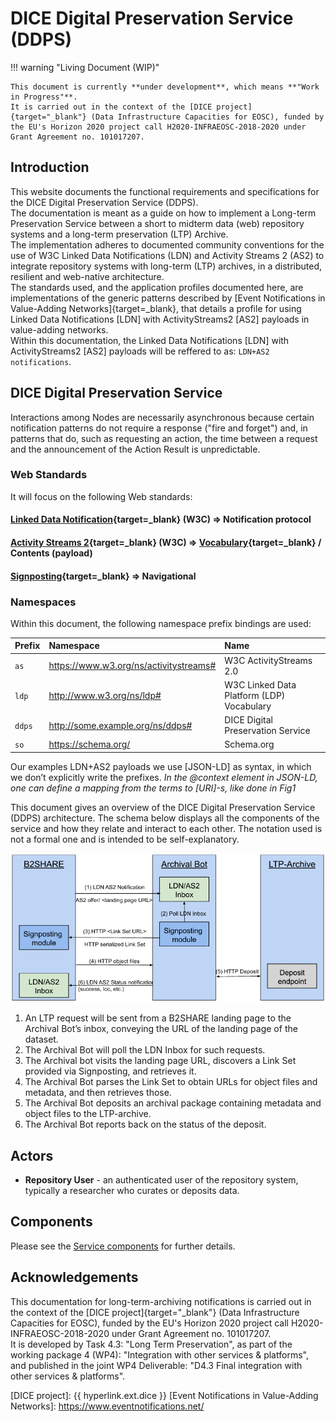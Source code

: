 DICE Digital Preservation Service (DDPS)
========================================

!!! warning "Living Document (WIP)"

    This document is currently **under development**, which means **"Work in Progress"**.  
    It is carried out in the context of the [DICE project]{target="_blank"} (Data Infrastructure Capacities for EOSC), funded by the EU's Horizon 2020 project call H2020-INFRAEOSC-2018-2020 under Grant Agreement no. 101017207.


Introduction
------------
This website documents the functional requirements and specifications for the DICE Digital Preservation Service (DDPS).  
The documentation is meant as a guide on how to implement a Long-term Preservation Service between a short to midterm data (web) repository systems and a long-term preservation (LTP) Archive.  
The implementation adheres to documented community conventions for the use of W3C Linked Data Notifications (LDN) and Activity Streams 2 (AS2) to integrate repository systems with long-term (LTP) archives, in a distributed, resilient and web-native architecture.  
The standards used, and the application profiles documented here, are implementations of the generic patterns described by [Event Notifications in Value-Adding Networks]{target=_blank}, that details a profile for using Linked Data Notifications [LDN] with ActivityStreams2 [AS2] payloads in value-adding networks.  
Within this documentation, the Linked Data Notifications [LDN] with ActivityStreams2 [AS2] payloads will be reffered to as: `LDN+AS2 notifications`.


DICE Digital Preservation Service
---------------------------------

Interactions among Nodes are necessarily asynchronous because certain notification patterns do not require a response ("fire and forget") and, in patterns that do, such as requesting an action, the time between a request and the announcement of the Action Result is unpredictable.  


### Web Standards
It will focus on the following Web standards:
#### [Linked Data Notification](https://www.w3.org/TR/ldn/){target=_blank} (W3C) => Notification protocol
#### [Activity Streams 2](https://www.w3.org/TR/activitystreams-core/){target=_blank} (W3C) => [Vocabulary](https://www.w3.org/TR/activitystreams-vocabulary){target=_blank} / Contents (payload)
#### [Signposting]{target=_blank} => Navigational


### Namespaces
Within this document, the following namespace prefix bindings are used:

| Prefix 	 | Namespace                              | Name                                      |
|:---------|:---------------------------------------|:------------------------------------------|
| `as`     | https://www.w3.org/ns/activitystreams# | W3C ActivityStreams 2.0                   |
| `ldp`    | http://www.w3.org/ns/ldp#              | W3C Linked Data Platform (LDP) Vocabulary |
| `ddps`   | http://some.example.org/ns/ddps#       | DICE Digital Preservation Service         |
| `so`     | https://schema.org/                    | Schema.org                                |


Our examples LDN+AS2 payloads we use [JSON-LD] as syntax, in which we don’t explicitly write the prefixes.
*In the @context element in JSON-LD, one can define a mapping from the terms to [URI]-s, like done in Fig1*

[//]: # ([DICE Digital Preservation Service Technical Requirements]&#40;tech-requirements.md&#41; )



This document gives an overview of the DICE Digital Preservation Service (DDPS) architecture. The schema below displays all the components of the service and how they relate and interact to
each other. The notation used is not a formal one and is intended to be self-explanatory.

![Overview](architecture-overview.png)

1. An LTP request will be sent from a B2SHARE landing page to the Archival Bot’s inbox, conveying the URL of the landing page of the dataset.
2. The Archival Bot will poll the LDN Inbox for such requests.
3. The Archival bot visits the landing page URL, discovers a Link Set provided via Signposting, and retrieves it.
4. The Archival Bot parses the Link Set to obtain URLs for object files and metadata, and then retrieves those.
5. The Archival Bot deposits an archival package containing metadata and object files to the LTP-archive.
6. The Archival Bot reports back on the status of the deposit.

Actors
------

* **Repository User** - an authenticated user of the repository system, typically a researcher who curates or deposits data.

Components
----------
Please see the [Service components](components.md) for further details.


Acknowledgements
----------------
This documentation for long-term-archiving notifications is carried out in the context of the [DICE project]{target="_blank"} (Data Infrastructure Capacities for EOSC), funded by the EU's Horizon 2020 project call H2020-INFRAEOSC-2018-2020 under Grant Agreement no. 101017207.  
It is developed by Task 4.3: "Long Term Preservation", as part of the working package 4 (WP4): "Integration with other services & platforms", and published in the joint WP4 Deliverable: "D4.3 Final integration with other services & platforms".


[Signposting]: https://www.signposting.org/
[DICE project]: {{ hyperlink.ext.dice }}
[Event Notifications in Value-Adding Networks]: https://www.eventnotifications.net/
